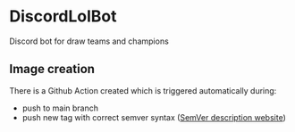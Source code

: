 # DiscordLolBot
Discord bot for draw teams and champions

## Image creation
There is a Github Action created which is triggered automatically during:
- push to main branch
- push new tag with correct semver syntax ([SemVer description website](https://semver.org/))
